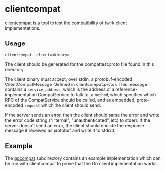 # clientcompat #

clientcompat is a tool to test the compatibility of twirk client
implementations.

## Usage ##
`clientcompat -client=<binary>`

The client should be generated for the compattest.proto file found in this
directory.

The client binary must accept, over stdin, a protobuf-encoded
ClientCompatMessage (defined in clientcompat.proto). This message contains a
`service_address`, which is the address of a reference-implementation
CompatService to talk to, a `method`, which specifies which RPC of the
CompatService should be called, and an embedded, proto-encoded `request` which
the client should send.

If the server sends an error, then the client should parse the error and write
the error code string ("internal", "unauthenticated", etc) to stderr. If the
server doesn't send an error, the client should encode the response message it
received as protobuf and write it to stdout.

## Example ##

The [gocompat](./gocompat) subdirectory contains an example implementation which
can be run with clientcompat to prove that the Go client implementation works.
